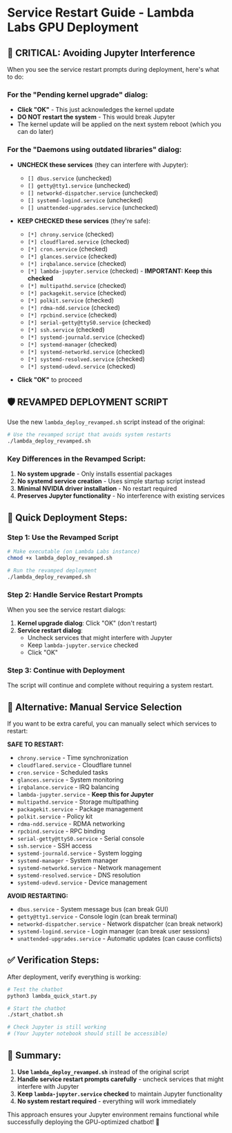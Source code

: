 # Service Restart Guide - Lambda Labs GPU Deployment

## 🚨 **CRITICAL: Avoiding Jupyter Interference**

When you see the service restart prompts during deployment, here's what to do:

### **For the "Pending kernel upgrade" dialog:**
- **Click "OK"** - This just acknowledges the kernel update
- **DO NOT restart the system** - This would break Jupyter
- The kernel update will be applied on the next system reboot (which you can do later)

### **For the "Daemons using outdated libraries" dialog:**
- **UNCHECK these services** (they can interfere with Jupyter):
  - `[] dbus.service` (unchecked)
  - `[] getty@tty1.service` (unchecked) 
  - `[] networkd-dispatcher.service` (unchecked)
  - `[] systemd-logind.service` (unchecked)
  - `[] unattended-upgrades.service` (unchecked)

- **KEEP CHECKED these services** (they're safe):
  - `[*] chrony.service` (checked)
  - `[*] cloudflared.service` (checked)
  - `[*] cron.service` (checked)
  - `[*] glances.service` (checked)
  - `[*] irqbalance.service` (checked)
  - `[*] lambda-jupyter.service` (checked) - **IMPORTANT: Keep this checked**
  - `[*] multipathd.service` (checked)
  - `[*] packagekit.service` (checked)
  - `[*] polkit.service` (checked)
  - `[*] rdma-ndd.service` (checked)
  - `[*] rpcbind.service` (checked)
  - `[*] serial-getty@ttyS0.service` (checked)
  - `[*] ssh.service` (checked)
  - `[*] systemd-journald.service` (checked)
  - `[*] systemd-manager` (checked)
  - `[*] systemd-networkd.service` (checked)
  - `[*] systemd-resolved.service` (checked)
  - `[*] systemd-udevd.service` (checked)

- **Click "OK"** to proceed

## 🛡️ **REVAMPED DEPLOYMENT SCRIPT**

Use the new `lambda_deploy_revamped.sh` script instead of the original:

```bash
# Use the revamped script that avoids system restarts
./lambda_deploy_revamped.sh
```

### **Key Differences in the Revamped Script:**

1. **No system upgrade** - Only installs essential packages
2. **No systemd service creation** - Uses simple startup script instead
3. **Minimal NVIDIA driver installation** - No restart required
4. **Preserves Jupyter functionality** - No interference with existing services

## 🚀 **Quick Deployment Steps:**

### **Step 1: Use the Revamped Script**
```bash
# Make executable (on Lambda Labs instance)
chmod +x lambda_deploy_revamped.sh

# Run the revamped deployment
./lambda_deploy_revamped.sh
```

### **Step 2: Handle Service Restart Prompts**
When you see the service restart dialogs:

1. **Kernel upgrade dialog**: Click "OK" (don't restart)
2. **Service restart dialog**: 
   - Uncheck services that might interfere with Jupyter
   - Keep `lambda-jupyter.service` checked
   - Click "OK"

### **Step 3: Continue with Deployment**
The script will continue and complete without requiring a system restart.

## 🔧 **Alternative: Manual Service Selection**

If you want to be extra careful, you can manually select which services to restart:

**SAFE TO RESTART:**
- `chrony.service` - Time synchronization
- `cloudflared.service` - Cloudflare tunnel
- `cron.service` - Scheduled tasks
- `glances.service` - System monitoring
- `irqbalance.service` - IRQ balancing
- `lambda-jupyter.service` - **Keep this for Jupyter**
- `multipathd.service` - Storage multipathing
- `packagekit.service` - Package management
- `polkit.service` - Policy kit
- `rdma-ndd.service` - RDMA networking
- `rpcbind.service` - RPC binding
- `serial-getty@ttyS0.service` - Serial console
- `ssh.service` - SSH access
- `systemd-journald.service` - System logging
- `systemd-manager` - System manager
- `systemd-networkd.service` - Network management
- `systemd-resolved.service` - DNS resolution
- `systemd-udevd.service` - Device management

**AVOID RESTARTING:**
- `dbus.service` - System message bus (can break GUI)
- `getty@tty1.service` - Console login (can break terminal)
- `networkd-dispatcher.service` - Network dispatcher (can break network)
- `systemd-logind.service` - Login manager (can break user sessions)
- `unattended-upgrades.service` - Automatic updates (can cause conflicts)

## ✅ **Verification Steps:**

After deployment, verify everything is working:

```bash
# Test the chatbot
python3 lambda_quick_start.py

# Start the chatbot
./start_chatbot.sh

# Check Jupyter is still working
# (Your Jupyter notebook should still be accessible)
```

## 🎯 **Summary:**

1. **Use `lambda_deploy_revamped.sh`** instead of the original script
2. **Handle service restart prompts carefully** - uncheck services that might interfere with Jupyter
3. **Keep `lambda-jupyter.service` checked** to maintain Jupyter functionality
4. **No system restart required** - everything will work immediately

This approach ensures your Jupyter environment remains functional while successfully deploying the GPU-optimized chatbot! 🚀
